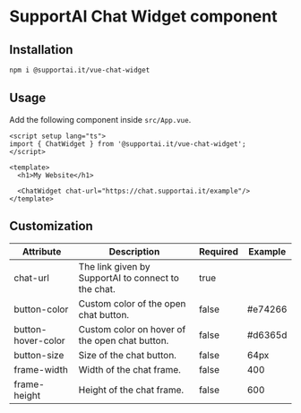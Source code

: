 # SupportAI Chat Widget component

## Installation
```bash
npm i @supportai.it/vue-chat-widget
```

## Usage
Add the following component inside `src/App.vue`.

```vue
<script setup lang="ts">
import { ChatWidget } from '@supportai.it/vue-chat-widget';
</script>

<template>
  <h1>My Website</h1>

  <ChatWidget chat-url="https://chat.supportai.it/example"/>
</template>

```

## Customization
| **Attribute**      | **Description**                                     | **Required** | **Example** |
|--------------------|-----------------------------------------------------|--------------|-------------|
| chat-url           | The link given by SupportAI to connect to the chat. | true         |             |
| button-color       | Custom color of the open chat button.               | false        | #e74266     |
| button-hover-color | Custom color on hover of the open chat button.      | false        | #d6365d     |
| button-size        | Size of the chat button.                            | false        | 64px        |
| frame-width        | Width of the chat frame.                            | false        | 400         |
| frame-height       | Height of the chat frame.                           | false        | 600         |